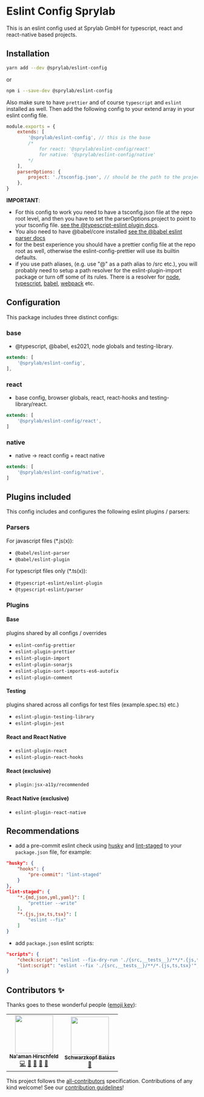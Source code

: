 # Eslint Config Sprylab

This is an eslint config used at Sprylab GmbH for typescript, react and react-native based projects.

## Installation

```bash
yarn add --dev @sprylab/eslint-config
```

or

```bash
npm i --save-dev @sprylab/eslint-config
```

Also make sure to have `prettier` and of course `typescript` and `eslint` installed as well.
Then add the following config to your extend array in your eslint config file.

```js
module.exports = {
    extends: [
        '@sprylab/eslint-config', // this is the base
        /* 
            for react: '@sprylab/eslint-config/react'
            for native: '@sprylab/eslint-config/native'
        */
    ],
    parserOptions: {
        project: './tsconfig.json', // should be the path to the projects tsconfig.json
    },
}
```

**IMPORTANT**:

- For this config to work you need to have a tsconfig.json file at the repo root level, and then you have to set the parserOptions.project to point to your tsconfig file. [see the @typescript-eslint plugin docs](https://www.npmjs.com/package/@typescript-eslint/eslint-plugin).
- You also need to have @babel/core installed [see the @babel eslint parser docs](https://www.npmjs.com/package/@babel/eslint-parser)
- for the best experience you should have a prettier config file at the repo root as well, otherwise the eslint-config-prettier will use its builtin defaults.
- if you use path aliases, (e.g. use "@" as a path alias to /src etc.), you will probably need to setup a path resolver for the eslint-plugin-import package or turn off some of its rules. There is a resolver for [node](https://www.npmjs.com/package/eslint-import-resolver-node), [typescript](https://www.npmjs.com/package/eslint-import-resolver-typescript), [babel](https://www.npmjs.com/package/eslint-import-resolver-babel-module), [webpack](https://www.npmjs.com/package/eslint-import-resolver-webpack) etc.

## Configuration

This package includes three distinct configs:

### base

- @typescript, @babel, es2021, node globals and testing-library.

```js
extends: [
    '@sprylab/eslint-config',
],
```

### react

- base config, browser globals, react, react-hooks and testing-library/react.

```js
extends: [
    '@sprylab/eslint-config/react',
]
```

### native

- native -> react config + react native

```js
extends: [
    '@sprylab/eslint-config/native',
]
```

## Plugins included

This config includes and configures the following eslint plugins / parsers:

### Parsers

For javascript files (\*.js(x)):

- `@babel/eslint-parser`
- `@babel/eslint-plugin`

For typescript files only (\*.ts(x)):

- `@typescript-eslint/eslint-plugin`
- `@typescript-eslint/parser`

### Plugins

#### Base

plugins shared by all configs / overrides

- `eslint-config-prettier`
- `eslint-plugin-prettier`
- `eslint-plugin-import`
- `eslint-plugin-sonarjs`
- `eslint-plugin-sort-imports-es6-autofix`
- `eslint-plugin-comment`

#### Testing

plugins shared across all configs for test files (example.spec.ts) etc.)

- `eslint-plugin-testing-library`
- `eslint-plugin-jest`

#### React and React Native

- `eslint-plugin-react`
- `eslint-plugin-react-hooks`

#### React (exclusive)

- `plugin:jsx-a11y/recommended`

#### React Native (exclusive)

- `eslint-plugin-react-native`

## Recommendations

- add a pre-commit eslint check using [husky](https://www.npmjs.com/package/husky) and [lint-staged](https://github.com/okonet/lint-staged) to your `package.json` file, for example:

```json
"husky": {
    "hooks": {
        "pre-commit": "lint-staged"
    }
},
"lint-staged": {
    "*.{md,json,yml,yaml}": [
        "prettier --write"
    ],
    "*.{js,jsx,ts,tsx}": [
        "eslint --fix"
    ]
}
```

- add `package.json` eslint scripts:

```json
"scripts": {
    "check:script": "eslint --fix-dry-run './{src,__tests__}/**/*.{js,ts,tsx}'",
    "lint:script": "eslint --fix './{src,__tests__}/**/*.{js,ts,tsx}'",
}
```

## Contributors ✨

Thanks goes to these wonderful people ([emoji key](https://allcontributors.org/docs/en/emoji-key)):

<!-- ALL-CONTRIBUTORS-LIST:START - Do not remove or modify this section -->
<!-- prettier-ignore-start -->
<!-- markdownlint-disable -->
<table>
  <tr>
    <td align="center"><a href="https://github.com/Goldziher"><img src="https://avatars1.githubusercontent.com/u/30733348?v=4?s=100" width="100px;" alt=""/><br /><sub><b>Na'aman Hirschfeld</b></sub></a><br /><a href="https://github.com/Sprylab GmbH/@sprylab/eslint-config/commits?author=Goldziher" title="Code">💻</a> <a href="https://github.com/Sprylab GmbH/@sprylab/eslint-config/commits?author=Goldziher" title="Documentation">📖</a> <a href="#design-Goldziher" title="Design">🎨</a> <a href="#tool-Goldziher" title="Tools">🔧</a> <a href="#maintenance-Goldziher" title="Maintenance">🚧</a></td>
    <td align="center"><a href="https://github.com/schwarzkopfb"><img src="https://avatars2.githubusercontent.com/u/1900242?v=4?s=100" width="100px;" alt=""/><br /><sub><b>Schwarzkopf Balázs</b></sub></a><br /><a href="https://github.com/Sprylab GmbH/@sprylab/eslint-config/commits?author=schwarzkopfb" title="Documentation">📖</a></td>
  </tr>
</table>

<!-- markdownlint-restore -->
<!-- prettier-ignore-end -->

<!-- ALL-CONTRIBUTORS-LIST:END -->

This project follows the [all-contributors](https://github.com/all-contributors/all-contributors) specification. Contributions of any kind welcome! See our [contribution guidelines](CONTRIBUTING.md)!